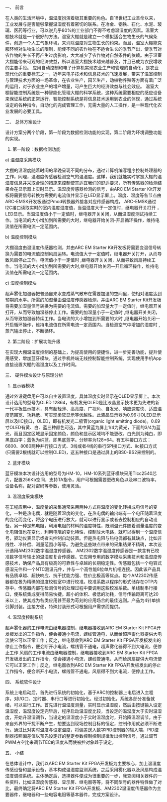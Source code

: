 
一、	前言

在人类的生活环境中，温湿度扮演着极其重要的角色。自18世纪工业革命以来，工业发展与是否能够掌握温湿度有着密切的联系。在冶金、钢铁、石化、水泥、玻璃、医药等行业，可以说几乎80%的工业部门不得不考虑温湿度的因素。温室大棚技术就是一个很好的方法。温室大棚就是建立一个模拟适合生物生长的气候条件，创造一个人工气象环境，来消除温度对生物生长的约束。而且，温室大棚能克服环境对生物生长的限制，能使不同的农作物在不适合生长的季节产出，使季节对农作物的生长不再产生过度影响，大大减少了农作物对自然条件的依赖。由于温室大棚能带来可观的经济效益，所以温室大棚技术越来越普及，并且已成为农民增收的主要手段。
应用自动控制和电子计算机实现农业生产和管理的自动化，是农业现代化的重要标志之一，近年来电子技术和信息技术的飞速发展，带来了温室控制与管理技术方面的一场革命，在农业生产，园艺生产，动植物养殖等方面有着广泛的运用，对于农业生产的增产增量，可产生巨大的经济效益与社会效应。
温室大棚智能控制系统是一种智能化管理大棚的科学系统，这种系统需要相应的感应设备来保证系统的正常运行，智能控制系统是将信息技术运用到农业的体现，通过系统设定的各种指令，自动化的完成管理工作，无需大量的人工操作，是一种现代化农业发展的必要工具。

二、	总体方案设计

设计方案分两个阶段，第一阶段为数据检测功能的实现，第二阶段为环境调整功能的实现。

1.	第一阶段：数据检测功能

a)	温湿度采集模块

大棚的温湿度随着时间的早晚呈现不同的分布，通过计算机编写程序控制处理器的工作，同理，温湿度传感器检测空气的温湿度。这样，我们就能实时掌握大棚的温湿度信息并采取合理的措施来控制使其适宜我们的舒适要求，所有传感器的检测结果会在显示器上实时显示。温湿度传感器检测的信号，由ARC EM Starter Kit开发板将需要信号转换为需要的电流值并显示在LED显示屏上。温度、湿度等各节点由ARC-EMSK开发板通过Pmod转换器外接各对应传感器构成， ARC-EMSK通过I2C接口读取实时的室内温度湿度值，当温湿度大于一定值时，继电器开关打开 ，LED显示。当温湿度值小于一定值时，继电器开关关闭，从而温湿度测试持续工作。当电流的大小增加到所需要的大时，继电器开始关闭-开启循环操作，维持电流值在所需电流一定范围内。

b)	温度控制模块

大棚温度由温湿度传感器检测，并由ARC EM Starter Kit开发板将需要变温信号转换为需要的电流值控制风扇运转。电流值大于一定值时，继电器开关打开，从而导致风扇停止工作。电流值小于一定值时 ,继电器开关关闭，从而导致风扇持续工作。当电流的大小增加到所需要的大时,继电器开始关闭—开启循环操作，维持电流值在所需电流一定范围内。

c)	湿度控制模块

超声雾化加湿器把普通自来水变成蒸气散布在需要加湿的空间里，使相对湿度达到预期的水平。所需的加湿量由温湿度传感器检测，并由ARC EM Starter Kit开发板将需要加湿量信号转换为需要的电流值。需要的加湿量大于一定值时，继电器开关打开，从而导致加湿器停止工作。需要的加湿量小于一定值时 ,继电器开关关闭，从而导致加湿器持续工作。当电流的大小增加到所需要的大时 ,继电器开始关闭—开启循环操作，维持电流值在所需电流一定范围内。当检测空气中增加的湿度时 ,蒸汽输出停止，不断循环。

2.	第二阶段：扩展功能升级

在实现大棚温湿度控制的基础上，为提高使用的便捷性，进一步完善功能，提升使用感受，增加蓝牙模块，通过手机终端无线控制智能控制系统，实现使用手机App直接设置大棚的温湿度以及工作时间。

三、	硬件模块设计与原理分析

1.	显示器模块

通过外设键盘用户可以自主设置温度，具体温度实时显示在OLED显示屏上。本次设计选用的型号为OLED 12864，有机发光OLED是比液晶显示技术更为先进的新一代平板显示技术，具有超轻薄、高亮度、广视角、自发光、响应速度快、适应温度范围宽、功耗低、可实现柔软显示等优越性。此液晶显示器为0.96寸OLED显示屏以及IIC接口，OLED，即有机发光二极管(organic light emitting diode)。0.69寸OLED有黄、白、蓝三种颜色可选，其中黄蓝为屏上1/4为黄光，下面的3/4为蓝光，而且固定区域显示固定颜色，颜色和显示区域均不能更改。白光则为纯白，即黑底白字；蓝色为纯蓝，即黑底蓝字。分辨率为128*64。有五种接口方式：6800、8080两种并行接口方式、3线或者4线的串行SPI接口方式、iic接口方式(只需要2根线就可以控制OLED)，这五种接口是通过屏上的BS0-BS2来控制的。

2.	蓝牙模块

蓝牙模块本次设计选用的型号为HM-10，HM-10系列蓝牙模块采用TIcc2540芯片，配置256Kb空间，支持TA指令，用户可根据需要更改角色以及串口波特率，设备名称，配对密码等参数，使用灵活。

3.	温湿度采集模块

在工程应用中，温度量的采集通常采用两种方式将温度的变化转换成电信号的变化，一种是热电偶，就是随着温度的变化，在热电偶的输出端有一个电压随着温度的变化而变化，将这个电压进行放大，就可以进行显示或者去控制相应的自动设备。另一种是热电阻，利用电阻的材料的温度特性，既测温元件随着测量温度的变化电阻值也在变化，利用电阻的变化特性，控制放大电路，就可以得到一个温度信号，驱动仪表显示或者去控制自动装置。但是热电阻与热电偶都有其缺点，比如非线性、冷补偿、测量范围小等等。为避免这些缺点带来的采集结果不精确，本次设计选用AM2302数字温湿度传感器。
AM2302数字温湿度传感器是一款含有已校准数字信号输出的温湿度复合传感器。它应用专用的数字模块采集技术和温湿度传感技术，确保产品具有极高的可靠性与卓越的长期稳定性。传感器包括一个电容式感湿元件和一个NTC测温元件，并与一个高性能8位单片机相连接。因此该产品具有品质卓越、超快响应、抗干扰能力强、性价比极高等优点。每个AM2302传感器都在极为精确的湿度校验室中进行校准。校准系数以程序的形式储存在OTP内存中，传感器内部在检测信号的处理过程中要调用这些校准系数。单线制串行接口，使系统集成变得简易快捷。超小的体积、极低的功耗，信号传输距离可达20米以上，使其成为各类应用甚至最为苛刻的应用场合的最佳选则。产品为4针单排引脚封装。连接方便，特殊封装形式可根据用户需求而提供。

4.	温湿度控制系统

超声雾化器的工作电流由继电器控制，继电器接收到ARC EM Starter Kit FPGA开发板发出的工作指令，便会接通小电流，螺线管通电，从而给超声雾化器提供大电流使它可以正常工作；反之，继电器收到ARC EM Starter Kit FPGA开发板发出的停止工作指令，便会断开小电流，螺线管不通电，超声雾化器得不到大电流，便停止工作
风扇的工作电流由继电器控制，继电器接收到ARC EM Starter Kit FPGA开发板发出的工作指令，便会接通小电流，螺线管通电，从而给风扇提供大电流使它可以正常工作；反之，继电器收到ARC EM Starter Kit FPGA开发板发出的停止工作指令，便会断开小电流，螺线管不通电，风扇得不到大电流，便停止工作。

四、	系统软件设计

系统上电启动后，首先进行系统的初始化，基于ARC的控制器上电后进入主程序，对I/O口、定时器、串行口等进行初始化。经过初始化，系统各部分准备就绪，可以进行工作。首先进行温湿度测量，实时显示温湿度，然后由按键输入设定温湿度，温湿度设定完毕后，程序启动温湿度比较，当设定的温湿度大于实时温湿度，开始升温湿调节，当设定的温湿度小于实时温湿度时，开始降温湿调节。由于来自外界的干扰不断产生，想要达到现场控制目标的恒定，控制作用就必须不断进行。通过比对实时温度与设定温度，将偏差送入数字PID控制器的输入端，PID控制器按照偏差值以预先设定好的整定参数控制控制规律发出控制信号，通过调节PWM占空比来调节TEC的温度从而使被控对象趋于设定。

五、	小结

在总体设计中，我们以ARC EM Starter Kit FPGA开发板为主要核心，加上温湿度传感设备和显示设备，基本构成温湿度监测系统，之后采用雾化器以及风扇构成温湿度调控系统。主体确定后，选择器件便成为很重要的一步，我查阅相关器件的一些资料，比如温湿度传感器、显示屏、继电器等等，将不同型号的器件特性做了对比，最终确定将ARC EM Starter Kit FPGA开发板、AM2302温湿度传感器作为主要器件，继电器和一些电容电阻等基本器件，完成方案设计。
